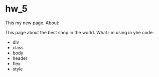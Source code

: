 # hw_5 
This my new page.
About:

This page about the best shop in the world.
What i m using in yhe code:
<ul>
  <li>div</li>
  <li>class</li>
  <li>body</li>
  <li>header</li>
  <li>flex</li>
  <li>style</li>
</ul>
